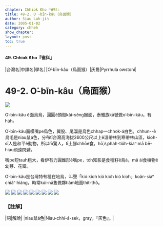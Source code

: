 ```yaml
---
chapter: Chhiok Kho『雀科』
title: 49-2. O͘-bīn-kâu（烏面猴）
author: Siau Lah-jih
date: 2005-01-02    
category: chheh
show_chapter: 
layout: post
toc: true
---
```


#### 49. Chhiok Kho『雀科』


|台灣名|中譯名|學名|
|O͘-bīn-kâu（烏面猴）|灰鷽|Pyrrhula owstoni|


# 49-2. O͘-bīn-kâu（烏面猴）

![](../too5/49/49-2-4.O͘-bīn-kâu.jpg)


O͘-bīn-kâu ê面烏烏，圓圓ê頭殼kài-sêng猴面，泰雅族kā號做o͘-bīn-kâu，有ha̍h。

O͘-bīn-kâu面模嘴pe烏色，翼股、尾溜是烏色chhap一chhok-á白色，chhun--ê鳥毛是niau鼠á色，分布tī台灣高海拔2600公尺以上ê溫帶林到寒帶林山區，kioh-sī人是和平ê動物，所以m̄驚人，tī土腳chhōe食，hō͘人phah-tio̍h-kiaⁿ mā bē-hiáu飛遠閃避。

嘴pe短tauh粗大，看伊有力圓錐形ê嘴pe，to̍h知影是食種籽ê鳥á，mā ài食植物ê幼芽、花瓣。

O͘-bīn-kâu是台灣特有種在地鳥，叫聲「kió kioh kió kioh kió kioh」koân-siaⁿ chiâⁿ hiáng，時常kúi-nā隻做夥tiàm地面thit-thô。



![](../too5/49/49-2-7.O͘-bīn-kâu.jpg)
![](../too5/49/49-2-9.O͘-bīn-kâu.jpg)
![](../too5/49/49-2-6.O͘-bīn-kâu.jpg)
![](../too5/49/49-2-2.O͘-bīn-kâu.jpg)
![](../too5/49/49-2-3.O͘-bīn-kâu.jpg)
![](../too5/49/49-2-1.O͘-bīn-kâu.jpg)
![](../too5/49/49-2-5.O͘-bīn-kâu.jpg)
![](../too5/49/49-2-8.O͘-bīn-kâu.jpg)
![](../too5/49/49-2-10.O͘-bīn-kâu.jpg)




### 【註解】

|詞|解說|
|niau鼠á色|Niau-chhí-á-sek，gray，『灰色』。|



